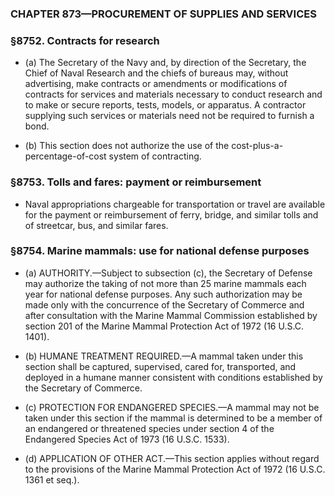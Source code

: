 ### **CHAPTER 873—PROCUREMENT OF SUPPLIES AND SERVICES**

### §8752. Contracts for research
* (a) The Secretary of the Navy and, by direction of the Secretary, the Chief of Naval Research and the chiefs of bureaus may, without advertising, make contracts or amendments or modifications of contracts for services and materials necessary to conduct research and to make or secure reports, tests, models, or apparatus. A contractor supplying such services or materials need not be required to furnish a bond.

* (b) This section does not authorize the use of the cost-plus-a-percentage-of-cost system of contracting.

### §8753. Tolls and fares: payment or reimbursement
* Naval appropriations chargeable for transportation or travel are available for the payment or reimbursement of ferry, bridge, and similar tolls and of streetcar, bus, and similar fares.

### §8754. Marine mammals: use for national defense purposes
* (a) AUTHORITY.—Subject to subsection (c), the Secretary of Defense may authorize the taking of not more than 25 marine mammals each year for national defense purposes. Any such authorization may be made only with the concurrence of the Secretary of Commerce and after consultation with the Marine Mammal Commission established by section 201 of the Marine Mammal Protection Act of 1972 (16 U.S.C. 1401).

* (b) HUMANE TREATMENT REQUIRED.—A mammal taken under this section shall be captured, supervised, cared for, transported, and deployed in a humane manner consistent with conditions established by the Secretary of Commerce.

* (c) PROTECTION FOR ENDANGERED SPECIES.—A mammal may not be taken under this section if the mammal is determined to be a member of an endangered or threatened species under section 4 of the Endangered Species Act of 1973 (16 U.S.C. 1533).

* (d) APPLICATION OF OTHER ACT.—This section applies without regard to the provisions of the Marine Mammal Protection Act of 1972 (16 U.S.C. 1361 et seq.).